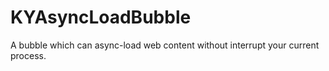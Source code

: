 # KYAsyncLoadBubble
A bubble which can async-load web content without interrupt your current process.
